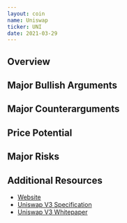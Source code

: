 ```yaml
---
layout: coin
name: Uniswap
ticker: UNI
date: 2021-03-29
---
```


## Overview

## Major Bullish Arguments

## Major Counterarguments

## Price Potential

## Major Risks

## Additional Resources

- [Website](https://uniswap.org/)
- [Uniswap V3 Specification](https://uniswap.org/blog/uniswap-v3/)
- [Uniswap V3 Whitepaper](https://uniswap.org/whitepaper-v3.pdf)
